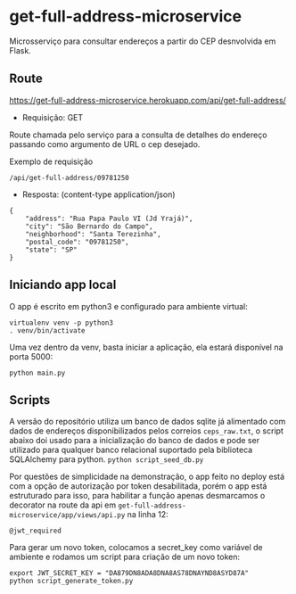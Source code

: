 # get-full-address-microservice
Microsserviço para consultar endereços a partir do CEP desnvolvida em Flask.

## Route

https://get-full-address-microservice.herokuapp.com/api/get-full-address/<CEP>
  - Requisição: GET

Route chamada pelo serviço para a consulta de detalhes do endereço passando como argumento de URL o cep desejado.

Exemplo de requisição

`/api/get-full-address/09781250`
- Resposta: (content-type application/json)
```
{
    "address": "Rua Papa Paulo VI (Jd Yrajá)",
    "city": "São Bernardo do Campo",
    "neighborhood": "Santa Terezinha",
    "postal_code": "09781250",
    "state": "SP"
}
```

## Iniciando app local

O app é escrito em python3 e configurado para ambiente virtual:
```
virtualenv venv -p python3
. venv/bin/activate
```

Uma vez dentro da venv, basta iniciar a aplicação, ela estará disponível na porta 5000:
```
python main.py
```


## Scripts

A versão do repositório utiliza um banco de dados sqlite já alimentado com dados de endereços disponibilizados pelos correios `ceps_raw.txt`, o script abaixo doi usado para a inicialização do banco de dados e pode ser utilizado para qualquer banco relacional suportado pela biblioteca SQLAlchemy para python. 
```python script_seed_db.py```

Por questões de simplicidade na demonstração, o app feito no deploy está com a opção de autorização por token desabilitada, porém o app está estruturado para isso, para habilitar a função apenas desmarcamos o decorator na route da api em `get-full-address-microservice/app/views/api.py` na linha 12:
``` 
@jwt_required
```
Para gerar um novo token, colocamos a secret_key como variável de ambiente e rodamos um script para criação de um novo token:
```
export JWT_SECRET_KEY = "DA879DN8ADA8DNA8AS78DNAYND8ASYD87A"
python script_generate_token.py
```
